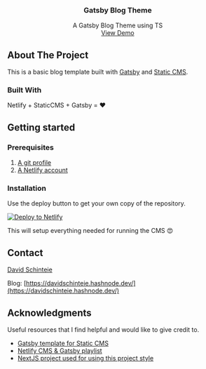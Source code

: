 <!-- PROJECT LOGO -->
<br />
<div align="center">

  <h3 align="center">Gatsby Blog Theme</h3>

  <p align="center">
    A Gatsby Blog Theme using TS
    <br />
    <a href="https://gatsby-blog-theme.netlify.app/">View Demo</a>
  </p>
</div>

<!-- ABOUT THE PROJECT -->

## About The Project

This is a basic blog template built with [Gatsby](https://www.gatsbyjs.com/) and [Static CMS](https://github.com/StaticJsCMS/static-cms).

### Built With

Netlify + StaticCMS + Gatsby = ❤

## Getting started

### Prerequisites

1. [A git profile](https://github.com/signup)
2. [A Netlify account](https://app.netlify.com/signup)

### Installation

Use the deploy button to get your own copy of the repository.

[![Deploy to Netlify](https://www.netlify.com/img/deploy/button.svg)](https://app.netlify.com/start/deploy?repository=https://github.com/davidschinteie/gatsby-blog-theme)

This will setup everything needed for running the CMS 😍

## Contact

[David Schinteie](https://www.linkedin.com/in/david-schinteie-0804ab95/)

Blog: [https://davidschinteie.hashnode.dev/](https://davidschinteie.hashnode.dev/)

## Acknowledgments

Useful resources that I find helpful and would like to give credit to.

- [Gatsby template for Static CMS](https://github.com/StaticJsCMS/static-cms-gatsby-netlify-template)
- [Netlify CMS & Gatsby playlist](https://www.youtube.com/playlist?list=PL8arivBPQWw0ZfShoW1NgxOvjPkQkbjj8)
- [NextJS project used for using this project style](https://vercel.com/templates/next.js/notion-blog)
